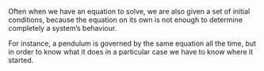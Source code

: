 Often when we have an equation to solve, we are also given a set of
initial conditions, because the equation on its own is not enough to
determine completely a system’s behaviour.

For instance, a pendulum is governed by the same equation all the time,
but in order to know what it does in a particular case we have to know
where it started.
